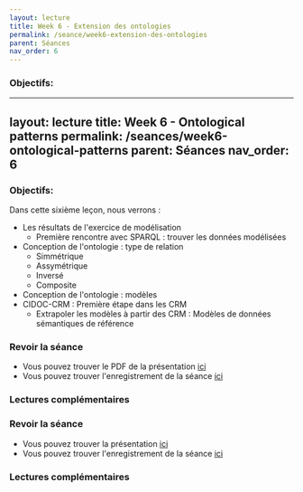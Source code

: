 ```yaml
---
layout: lecture
title: Week 6 - Extension des ontologies
permalink: /seance/week6-extension-des-ontologies
parent: Séances
nav_order: 6
---
```


### Objectifs:

---
layout: lecture
title: Week 6 - Ontological patterns
permalink: /seances/week6-ontological-patterns
parent: Séances
nav_order: 6
---

### Objectifs:

Dans cette sixième leçon, nous verrons :

- Les résultats de l'exercice de modélisation
	- Première rencontre avec SPARQL : trouver les données modélisées
- Conception de l'ontologie : type de relation
	- Simmétrique
	- Assymétrique
	- Inversé
	- Composite
- Conception de l'ontologie : modèles
- CIDOC-CRM : Première étape dans les CRM
	- Extrapoler les modèles à partir des CRM : Modèles de données sémantiques de référence


### Revoir la séance

- Vous pouvez trouver le PDF de la présentation [ici](#)  
- Vous pouvez trouver l'enregistrement de la séance [ici](#)

### Lectures complémentaires




### Revoir la séance

- Vous pouvez trouver la présentation [ici](#) 
- Vous pouvez trouver l'enregistrement de la séance [ici](#)


### Lectures complémentaires


